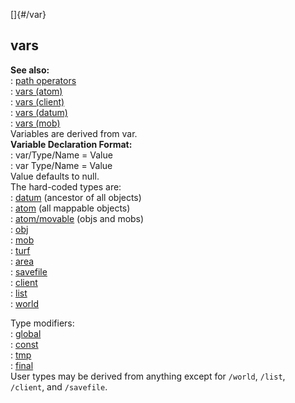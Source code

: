 []{#/var}    
## vars    
**See also:**    
:   [path operators](ref/operator/path)    
:   [vars (atom)](ref/atom/var)    
:   [vars (client)](ref/client/var)    
:   [vars (datum)](ref/datum/var)    
:   [vars (mob)](ref/mob/var)    
Variables are derived from var.    
**Variable Declaration Format:**    
:   var/Type/Name = Value    
:   var Type/Name = Value    
Value defaults to null.    
The hard-coded types are:    
:   [datum](ref/datum) (ancestor of all objects)    
:   [atom](ref/atom) (all mappable objects)    
:   [atom/movable](ref/atom/movable) (objs and mobs)    
:   [obj](ref/obj)    
:   [mob](ref/mob)    
:   [turf](ref/turf)    
:   [area](ref/area)    
:   [savefile](ref/savefile)    
:   [client](ref/client)    
:   [list](ref/list)    
:   [world](ref/world)    
<!-- -->    
Type modifiers:    
:   [global](ref/var/global)    
:   [const](ref/var/const)    
:   [tmp](ref/var/tmp)    
:   [final](ref/var/final)    
User types may be derived from anything except for `/world`, `/list`,    
`/client`, and `/savefile`.  